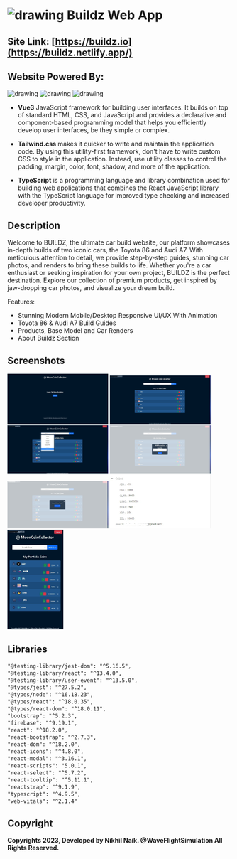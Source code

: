 # <img src="https://github.com/nikhilsurfingaus/buildz-vue3/blob/master/public/favicon.ico" alt="drawing" height="40" width="40"/> Buildz Web App

## Site Link: [https://buildz.io](https://buildz.netlify.app/)

## Website Powered By: 
<img src="https://assets.codepen.io/t-1003/internal/avatars/teams/default.png?fit=crop&format=auto&height=256&version=1513627136&width=256" alt="drawing" width="100"/> <img src="https://res.cloudinary.com/practicaldev/image/fetch/s--zKQJKp9C--/c_imagga_scale,f_auto,fl_progressive,h_1080,q_auto,w_1080/https://dev-to-uploads.s3.amazonaws.com/i/1jqa96mtdymq7ydgjqf1.png" alt="drawing" height=100 width="120"/> <img 
src="https://upload.wikimedia.org/wikipedia/commons/thumb/4/4c/Typescript_logo_2020.svg/1200px-Typescript_logo_2020.svg.png" alt="drawing" width="100"/> 

- **Vue3** JavaScript framework for building user interfaces. It builds on top of standard HTML, CSS, and JavaScript and provides a declarative and component-based programming model that helps you efficiently develop user interfaces, be they simple or complex.

- **Tailwind.css** makes it quicker to write and maintain the application code. By using this utility-first framework, don't have to write custom CSS to style in the application. Instead, use utility classes to control the padding, margin, color, font, shadow, and more of the application.

- **TypeScript** is a programming language and library combination used for building web applications that combines the React JavaScript library with the TypeScript language for improved type checking and increased developer productivity.

## Description 
Welcome to BUILDZ, the ultimate car build website, our platform showcases in-depth builds of two iconic cars, the Toyota 86 and Audi A7. With meticulous attention to detail, we provide step-by-step guides, stunning car photos, and renders to bring these builds to life. Whether you're a car enthusiast or seeking inspiration for your own project, BUILDZ is the perfect destination. Explore our collection of premium products, get inspired by jaw-dropping car photos, and visualize your dream build.

Features:
- Stunning Modern Mobile/Desktop Responsive UI/UX With Animation
- Toyota 86 & Audi A7 Build Guides
- Products, Base Model and Car Renders
- About Buildz Section

## Screenshots 
<p float="left">
  <img src="https://github.com/nikhilsurfingaus/fullstack-crypto-portfolio/blob/master/src/assets/1.jpg" height=45% width=45% />
  <img src="https://github.com/nikhilsurfingaus/fullstack-crypto-portfolio/blob/master/src/assets/2.png" height=45% width=45% />
  <img src="https://github.com/nikhilsurfingaus/fullstack-crypto-portfolio/blob/master/src/assets/3.jpg" height=45% width=45% />
  <img src="https://github.com/nikhilsurfingaus/fullstack-crypto-portfolio/blob/master/src/assets/4.jpg" height=45% width=45% />
  <img src="https://github.com/nikhilsurfingaus/fullstack-crypto-portfolio/blob/master/src/assets/5.jpg" height=45% width=45% />
  <img src="https://github.com/nikhilsurfingaus/fullstack-crypto-portfolio/blob/master/src/assets/fire.jpg" height=45% width=45% />
  <img src="https://github.com/nikhilsurfingaus/fullstack-crypto-portfolio/blob/master/src/assets/mobile.jpg" height=25% width=25% />
</p>

## Libraries
    "@testing-library/jest-dom": "^5.16.5",
    "@testing-library/react": "^13.4.0",
    "@testing-library/user-event": "^13.5.0",
    "@types/jest": "^27.5.2",
    "@types/node": "^16.18.23",
    "@types/react": "^18.0.35",
    "@types/react-dom": "^18.0.11",
    "bootstrap": "^5.2.3",
    "firebase": "^9.19.1",
    "react": "^18.2.0",
    "react-bootstrap": "^2.7.3",
    "react-dom": "^18.2.0",
    "react-icons": "^4.8.0",
    "react-modal": "^3.16.1",
    "react-scripts": "5.0.1",
    "react-select": "^5.7.2",
    "react-tooltip": "^5.11.1",
    "reactstrap": "^9.1.9",
    "typescript": "^4.9.5",
    "web-vitals": "^2.1.4"

## Copyright

**Copyrights 2023, Developed by Nikhil Naik. @WaveFlightSimulation All Rights Reserved.**
